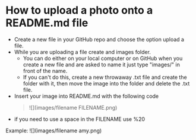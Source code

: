 # How to upload a photo onto a README.md file
- Create a new file in your GitHub repo and choose the option upload a file.
- While you are uploading a file create and images folder.
  - You can do either on your local computer 
  or on GitHub when you create a new file and are asked to name it just type "images/" in front of the name.
  - If you can't do this, create a new throwaway .txt file and create the folder with it, then move the image 
  into the folder and delete the .txt file.
- Insert your image into README.md with the following code
  > ![](images/filename FILENAME.png)
- if you need to use a space in the FILENAME use %20

Example:
![](images/filename amy.png)
